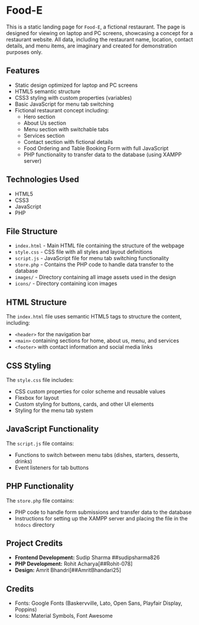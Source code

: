 # Food-E 

This is a static landing page for `Food-E`, a fictional restaurant. The page is designed for viewing on laptop and PC screens, showcasing a concept for a restaurant website. All data, including the restaurant name, location, contact details, and menu items, are imaginary and created for demonstration purposes only.

## Features

- Static design optimized for laptop and PC screens
- HTML5 semantic structure
- CSS3 styling with custom properties (variables)
- Basic JavaScript for menu tab switching
- Fictional restaurant concept including:
  - Hero section
  - About Us section
  - Menu section with switchable tabs
  - Services section
  - Contact section with fictional details
  - Food Ordering and Table Booking Form with full JavaScript
  - PHP functionality to transfer data to the database (using XAMPP server)

## Technologies Used

- HTML5
- CSS3
- JavaScript
- PHP

## File Structure

- `index.html` - Main HTML file containing the structure of the webpage
- `style.css` - CSS file with all styles and layout definitions
- `script.js` - JavaScript file for menu tab switching functionality
- `store.php` - Contains the PHP code to handle data transfer to the database
- `images/` - Directory containing all image assets used in the design
- `icons/` - Directory containing icon images

## HTML Structure

The `index.html` file uses semantic HTML5 tags to structure the content, including:

- `<header>` for the navigation bar
- `<main>` containing sections for home, about us, menu, and services
- `<footer>` with contact information and social media links

## CSS Styling

The `style.css` file includes:

- CSS custom properties for color scheme and reusable values
- Flexbox for layout
- Custom styling for buttons, cards, and other UI elements
- Styling for the menu tab system

## JavaScript Functionality

The `script.js` file contains:

- Functions to switch between menu tabs (dishes, starters, desserts, drinks)
- Event listeners for tab buttons

## PHP Functionality

The `store.php` file contains:

- PHP code to handle form submissions and transfer data to the database
- Instructions for setting up the XAMPP server and placing the file in the `htdocs` directory


## Project Credits

- **Frontend Development:** Sudip Sharma ##sudipsharma826
- **PHP Development:** Rohit Acharya[##Rohit-078]
- **Design:** Amrit Bhandri[##AmritBhandari25]


## Credits

- Fonts: Google Fonts (Baskervville, Lato, Open Sans, Playfair Display, Poppins)
- Icons: Material Symbols, Font Awesome
